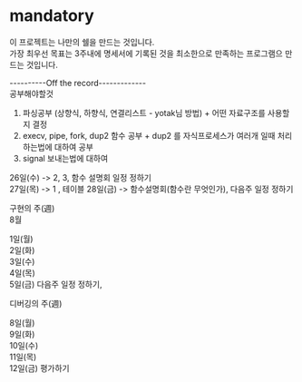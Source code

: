 # mandatory  
  
이 프로젝트는 나만의 쉘을 만드는 것입니다.  
가장 최우선 목표는 3주내에 명세서에 기록된 것을 최소한으로 만족하는 프로그램으 만드는 것입니다.  

----------Off the record-------------  
공부해야할것  
1. 파싱공부 (상향식, 하향식, 연결리스트 - yotak님 방법) + 어떤 자료구조를 사용할지 결정  
2. execv, pipe, fork, dup2 함수 공부 + dup2 를 자식프로세스가 여러개 일때 처리하는법에 대하여 공부  
3. signal 보내는법에 대하여   

26일(수) -> 2, 3, 함수 설명회 일정 정하기  
27일(목) -> 1 , 테이블 
28일(금) -> 함수설명회(함수란 무엇인가), 다음주 일정 정하기  

구현의 주(週)  
8월  
  
1일(월)  
2일(화)  
3일(수)  
4일(목)  
5일(금) 다음주 일정 정하기,  

디버깅의 주(週)  
  
8일(월)  
9일(화)  
10일(수)  
11일(목)  
12일(금) 평가하기  
  

